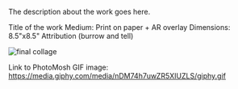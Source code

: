 The description about the work goes here.

Title of the work
Medium: Print on paper + AR overlay
Dimensions: 8.5"x8.5"
Attribution (burrow and tell)

![final collage](https://i.imgur.com/MDNgAKB.png)

Link to PhotoMosh GIF image: https://media.giphy.com/media/nDM74h7uwZR5XIUZLS/giphy.gif
